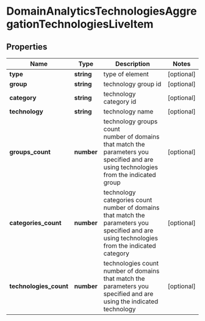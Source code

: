 # DomainAnalyticsTechnologiesAggregationTechnologiesLiveItem

## Properties

| Name | Type | Description | Notes |
|------------ | ------------- | ------------- | -------------|
**type** | **string** | type of element |[optional]|
**group** | **string** | technology group id |[optional]|
**category** | **string** | technology category id |[optional]|
**technology** | **string** | technology name |[optional]|
**groups_count** | **number** | technology groups count<br>number of domains that match the parameters you specified and are using technologies from the indicated group |[optional]|
**categories_count** | **number** | technology categories count<br>number of domains that match the parameters you specified and are using technologies from the indicated category |[optional]|
**technologies_count** | **number** | technologies count<br>number of domains that match the parameters you specified and are using the indicated technology |[optional]|